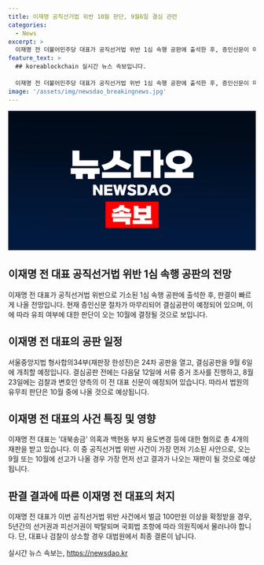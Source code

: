 ```yaml
---
title: 이재명 공직선거법 위반 10월 판단, 9월6일 결심 관련
categories:
  - News
excerpt: >
  이재명 전 더불어민주당 대표가 공직선거법 위반 1심 속행 공판에 출석한 후, 증인신문이 마무리되었다. 법원은 9월 6일 결심공판을 열고, 유무죄를 빠르게 판단할 것으로 전망되며, 선고 결과는 10월 중으로 예상된다. 이 대표는 대북송금 의혹으로 총 4개의 재판을 받고 있으며, 공직선거법 위반 사건은 가장 먼저 기소된 것이다. 만일 100만원 이상의 벌금을 확정받으면 5년간 선거권과 피선거권이 박탈되며, 의원직에서 물러나야 한다. (단어 수: 107)
feature_text: >
  ## koreablockchain 실시간 뉴스 속보입니다.

  이재명 전 더불어민주당 대표가 공직선거법 위반 1심 속행 공판에 출석한 후, 증인신문이 마무리되었다. 법원은 9월 6일 결심공판을 열고, 유무죄를 빠르게 판단할 것으로 전망되며, 선고 결과는 10월 중으로 예상된다. 이 대표는 대북송금 의혹으로 총 4개의 재판을 받고 있으며, 공직선거법 위반 사건은 가장 먼저 기소된 것이다. 만일 100만원 이상의 벌금을 확정받으면 5년간 선거권과 피선거권이 박탈되며, 의원직에서 물러나야 한다. (단어 수: 107)
image: '/assets/img/newsdao_breakingnews.jpg'
---
```


<p><img src="/assets/img/newsdao_breakingnews.jpg" alt="koreablockchain 속보" /></p>

<h2 data-ke-size="size26">이재명 전 대표 공직선거법 위반 1심 속행 공판의 전망</h2>

<p data-ke-size="size16">이재명 전 대표가 공직선거법 위반으로 기소된 1심 속행 공판에 출석한 후, 판결이 빠르게 나올 전망입니다. 현재 증인신문 절차가 마무리되어 결심공판이 예정되어 있으며, 이에 따라 유죄 여부에 대한 판단이 오는 10월에 결정될 것으로 보입니다.</p>

<h2 data-ke-size="size26">이재명 전 대표의 공판 일정</h2>

<p data-ke-size="size16">서울중앙지법 형사합의34부(재판장 한성진)은 24차 공판을 열고, 결심공판을 9월 6일에 개최할 예정입니다. 결심공판 전에는 다음달 12일에 서류 증거 조사를 진행하고, 8월 23일에는 검찰과 변호인 양측의 이 전 대표 신문이 예정되어 있습니다. 따라서 법원의 유무죄 판단은 10월 중에 나올 것으로 예상됩니다.</p>

<h2 data-ke-size="size26">이재명 전 대표의 사건 특징 및 영향</h2>

<p data-ke-size="size16">이재명 전 대표는 '대북송금' 의혹과 백현동 부지 용도변경 등에 대한 혐의로 총 4개의 재판을 받고 있습니다. 이 중 공직선거법 위반 사건이 가장 먼저 기소된 사안으로, 오는 9월 또는 10월에 선고가 나올 경우 가장 먼저 선고 결과가 나오는 재판이 될 것으로 예상됩니다.</p>

<h2 data-ke-size="size26">판결 결과에 따른 이재명 전 대표의 처지</h2>

<p data-ke-size="size16">이재명 전 대표가 이번 공직선거법 위반 사건에서 벌금 100만원 이상을 확정받을 경우, 5년간의 선거권과 피선거권이 박탈되며 국회법 조항에 따라 의원직에서 물러나야 합니다. 단, 대표나 검찰이 상소할 경우 대법원에서 최종 결론이 납니다.</p>
실시간 뉴스 속보는, <a href="https://newsdao.kr" rel="dofollow">https://newsdao.kr</a>


